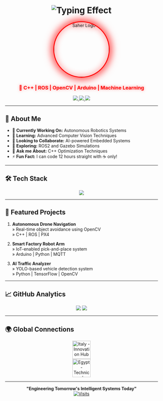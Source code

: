 <h1 align="center">
  <img src="https://readme-typing-svg.demolab.com?font=Orbitron&size=40&duration=4000&pause=1000&color=FF0000&center=true&vCenter=true&width=500&lines=Saher+Hassaballah;AI+%26+Robotics+Engineer" alt="Typing Effect" />
</h1>

<p align="center">
  <img src="https://placehold.co/200x200/8B0000/FFD700?text=SH&font=orbitron&bold" width="180" style="border-radius: 50%; border: 3px solid #FF0000; box-shadow: 0 0 25px rgba(255,0,0,0.7); filter: drop-shadow(0 0 10px #FF0000);" alt="Saher Logo" />
</p>

<h3 align="center" style="color: #FF0000; text-shadow: 0 0 10px rgba(255,0,0,0.5);">🤖 C++ | ROS | OpenCV | Arduino | Machine Learning</h3>

<div align="center">
  <a href="mailto:saherayman290@gmail.com">
    <img src="https://img.shields.io/badge/Email-FF0000?style=for-the-badge&logo=gmail&logoColor=white&labelColor=8B0000" />
  </a>
  <a href="https://www.linkedin.com/in/saher-hassaballah-36a922196" target="_blank">
    <img src="https://img.shields.io/badge/LinkedIn-FF0000?style=for-the-badge&logo=linkedin&logoColor=white&labelColor=8B0000" />
  </a>
  <a href="https://github.com/SaherHassaballa" target="_blank">
    <img src="https://img.shields.io/badge/GitHub-FF0000?style=for-the-badge&logo=github&logoColor=white&labelColor=8B0000" />
  </a>
</div>

---

## 🧠 **About Me**

- 🔭 **Currently Working On:** Autonomous Robotics Systems
- 🌱 **Learning:** Advanced Computer Vision Techniques
- 👯 **Looking to Collaborate:** AI-powered Embedded Systems
- 🤔 **Exploring:** ROS2 and Gazebo Simulations
- 💬 **Ask me About:** C++ Optimization Techniques
- ⚡ **Fun Fact:** I can code 12 hours straight with ☕ only!

---

## 🛠️ **Tech Stack**

<p align="center">
  <img src="https://skillicons.dev/icons?i=cpp,py,java,arduino,raspberrypi,linux,git,docker,aws,tensorflow,ros,opencv,mysql&perline=7" />
</p>

---

## 🚀 **Featured Projects**

1. **Autonomous Drone Navigation**  
   » Real-time object avoidance using OpenCV  
   » C++ | ROS | PX4

2. **Smart Factory Robot Arm**  
   » IoT-enabled pick-and-place system  
   » Arduino | Python | MQTT

3. **AI Traffic Analyzer**  
   » YOLO-based vehicle detection system  
   » Python | TensorFlow | OpenCV

---

## 📈 **GitHub Analytics**

<p align="center">
  <img src="https://github-readme-stats.vercel.app/api?username=SaherHassaballa&show_icons=true&theme=default&hide_border=true&include_all_commits=true" />
  <img src="https://github-readme-streak-stats.herokuapp.com/?user=SaherHassaballa&hide_border=true" />
</p>

---

## 🌍 **Global Connections**

<p align="center">
  <img src="https://flagcdn.com/w80/it.png" width="60" title="Italy - Innovation Hub" />
  <br>
  <img src="https://flagcdn.com/w80/eg.png" width="60" title="Egypt - Technical Heritage" />
</p>

---

<div align="center">
  
  **"Engineering Tomorrow's Intelligent Systems Today"**  
  [![Visits](https://komarev.com/ghpvc/?username=SaherHassaballa&label=Profile+Views&color=0077B5&style=flat-square)](https://github.com/SaherHassaballa)
  
</div>
